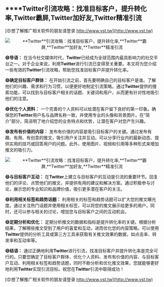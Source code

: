 ## ****Twitter**引流攻略：找准目标客户，提升转化率,**Twitter**霸屏,**Twitter**加好友,**Twitter**精准引流**

[😍想了解推广相关软件的朋友请登录 http://www.vst.tw](http://www.vst.tw)

 <center><img src="https://vst.tw/MP4/tuiguang/png/2.png" alt="**Twitter**引流攻略：找准目标客户，提升转化率,**Twitter**霸屏,**Twitter**加好友,**Twitter**精准引流"></center>

**😄导语：**
在当今社交媒体时代，**Twitter**已经成为全球范围内最具影响力的社交平台之一。对于企业来说，利用**Twitter**进行引流已变得至关重要。本文将为您介绍一些有效的**Twitter**引流攻略，帮助您找准目标客户并提升转化率。

**😄确定目标客户群体：**
在开始引流之前，首先要明确自己的目标客户是谁。了解他们的兴趣、需求和行为习惯，以便更好地制定引流策略。通过**Twitter**提供的搜索功能，可以找到与目标客户相关的话题、关键词和用户，从而更有针对性地吸引他们的注意。

**😄优化个人资料：**
一个完善的个人资料可以给潜在客户留下良好的第一印象。确保您的**Twitter**用户名与品牌名称一致，并使用专业的头像和背景图片。在“简介”部分，简洁明了地介绍您的业务特点和优势，让潜在客户对您产生兴趣。

**😄发布有价值的内容：**
发布有价值的内容是吸引目标客户的关键。通过发布有趣、有用、有创意的推文，吸引用户关注并互动。可以分享行业内的最新动态、提供实用的技巧或回答用户的问题。此外，使用图片、视频和引用等多种形式来增加推文的吸引力。

 <center><img src="https://vst.tw/MP4/tuiguang/png/4.png" alt="**Twitter**引流攻略：找准目标客户，提升转化率,**Twitter**霸屏,**Twitter**加好友,**Twitter**精准引流"></center>

**😄与目标客户互动：**
在**Twitter**上建立与目标客户的互动是引流的重要环节。回复他们的评论、点赞他们的推文，并提供有用的建议和解决方案。通过积极参与讨论，展示您的专业知识和品牌价值，吸引更多潜在客户的关注。

**😄利用相关标签和趋势话题：**
利用相关的标签和趋势话题可以扩大您的推文曝光度。通过关注热门话题并使用相关标签，可以将您的推文展示给更多的用户。同时，还可以参与相关的讨论，增加您与目标客户之间的互动机会。

**😄定期分析和优化：**
定期分析推文的数据和指标是提升转化率的关键。根据分析结果，了解哪些推文受到了用户的喜爱和互动，进而优化您的内容策略。可以使用**Twitter**提供的分析工具或第三方工具来获取有关推文效果的数据，如点击率、转发率和互动率等。

**😄结语：**
通过正确地利用**Twitter**进行引流，找准目标客户并提升转化率是完全可行的。只要您确定了目标客户群体、优化个人资料、发布有价值的内容、与目标客户互动、利用相关标签和趋势话题，同时不断分析和优化推文效果，您就能够更好地利用**Twitter**实现引流目标。祝您在**Twitter**引流中取得成功！

[😍想了解推广相关软件的朋友请登录 http://www.vst.tw](http://www.vst.tw)



